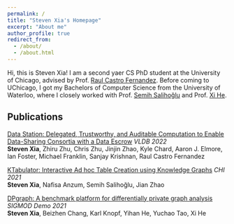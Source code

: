 ```yaml
---
permalink: /
title: "Steven Xia's Homepage"
excerpt: "About me"
author_profile: true
redirect_from: 
  - /about/
  - /about.html
---
```


Hi, this is Steven Xia! I am a second yaer CS PhD student at the University of Chicago,
advised by Prof. [Raul Castro Fernandez](https://raulcastrofernandez.com/). Before coming to
UChicago, I got my Bachelors of Computer Science from the University of Waterloo, 
where I closely worked with Prof. [Semih Salihoğlu](https://cs.uwaterloo.ca/~ssalihog/) and 
Prof. [Xi He](https://cs.uwaterloo.ca/~xihe/).

Publications
------
[Data Station: Delegated, Trustworthy, and Auditable Computation to Enable Data-Sharing Consortia with a Data Escrow](https://www.vldb.org/pvldb/vol15/p3172-xia.pdf) *VLDB 2022*  
**Steven Xia**, Zhiru Zhu, Chris Zhu, Jinjin Zhao, Kyle Chard, Aaron J. Elmore, Ian Foster, Michael
Franklin, Sanjay Krishnan, Raul Castro Fernandez

[KTabulator: Interactive Ad hoc Table Creation using Knowledge Graphs](https://dl.acm.org/doi/abs/10.1145/3411764.3445227) *CHI 2021*  
**Steven Xia**, Nafisa Anzum, Semih Salihoğlu, Jian Zhao

[DPgraph: A benchmark platform for differentially private graph analysis](https://dl.acm.org/doi/abs/10.1145/3448016.3452756) *SIGMOD Demo 2021*  
**Steven Xia**, Beizhen Chang, Karl Knopf, Yihan He, Yuchao Tao, Xi He

